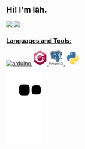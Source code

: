 <div>
  
## Hi! I'm Iãh.
  <a href="https://github.com/Iah-Uch">
  <img height="150em" src="https://github-readme-stats.vercel.app/api?username=Iah-Uch&show_icons=true&theme=monokai&include_all_commits=true&count_private=true&hide_border=true&custom_title=My GitHub Stats"/>
  <img height="150em" src="https://github-readme-stats.vercel.app/api/top-langs/?username=Iah-Uch&layout=compact&langs_count=7&theme=monokai&hide_border=true&card_width=150"/>
</div>
<div>

  <h3 align="left">Languages and Tools:</h3>
  <p align="left"> <a href="https://www.arduino.cc/" target="_blank"> <img src="https://cdn.worldvectorlogo.com/logos/arduino-1.svg" alt="arduino" width="40" height="40"/> </a> <a href="https://www.w3schools.com/cpp/" target="_blank"> <img src="https://raw.githubusercontent.com/devicons/devicon/master/icons/cplusplus/cplusplus-original.svg" alt="cplusplus" width="40" height="40"/> </a> <a href="https://www.postgresql.org" target="_blank"> <img src="https://raw.githubusercontent.com/devicons/devicon/master/icons/postgresql/postgresql-original-wordmark.svg" alt="postgresql" width="40" height="40"/> </a> <a href="https://www.python.org" target="_blank"> <img src="https://raw.githubusercontent.com/devicons/devicon/master/icons/python/python-original.svg" alt="python" width="40" height="40"/> </a> </p>

![Snake animation](https://github.com/Iah-Uch/Iah-Uch/blob/output/github-contribution-grid-snake.svg)

</div>
